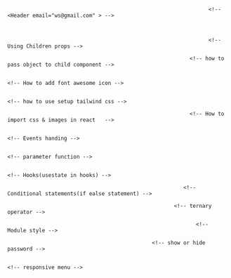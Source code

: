                                                                     <!-- <Header email="ws@gmail.com" > -->



                                                                    <!-- Using Children props -->
<!-- <Header email="ws@gmail.com" >
        <h1>welcome to header section2</h1>
      </Header>
      result
      
      
      import React from 'react'
      import p from 'react'

      const Header = ({email,children} ) => 
      console.log(p)
      return 
       <h1>
       Welcome to Header Section {email}{children}
      </h1> -->

                                                              <!-- how to pass object to child component -->

<!-- <Container>
      <Row>
        {blog.map((v,i)=> {
        return(
        <ProductItems pitems={v} key={i}/>
      )
    })}
        
      
      
      </Row>
    </Container>

    </div>
  );
}

export default App;

function ProductItems({pitems}){
  return(
   <Col >
    <Card style={{ width: '18rem' }}>
            <Card.Img variant="top" src="holder.js/100px180" />
            <Card.Body>
              <Card.Title>{pitems.title}</Card.Title>
              <Card.Text>
                Some quick example text to build on the card title and make up the
                bulk of the card's content.
              </Card.Text>
              <Button variant="primary">Go somewhere</Button>
            </Card.Body>
          </Card>
   </Col>
  )
} -->

                                                                         <!-- How to add font awesome icon -->
<!-- <Header email="ws@gmail.com" >
        <h1>welcome to header section2</h1>
        <FontAwesomeIcon icon={faWhatsapp} className="text-danger" />
      </Header> -->

                                                                         <!-- how to use setup tailwind css -->

<!-- follow https://tailwindcss.com/docs/guides/create-react-app -->

                                                              <!-- How to import css & images in react   -->
<!-- import logo from './logo.svg'; -->

                                                                                       <!-- Events handing -->
<!-- let dispalyData=()=>{
    alert("stay work hard")
  }
  return 
    <div className="App">
      
      <button onClick={dispalyData}>click</button> -->

                                                                                   <!-- parameter function -->
<!-- let addData=(a,b)=>{
    console.log(a,b)
   }
   <button onClick={()=>addData(10,30)}>click2</button> -->

                                                                            <!-- Hooks(usestate in hooks) -->
<!-- let [count,setCount] =useState(1)

   let display=()=>{
    setCount(count+1)
    console.log(count)
    
   }

   <button onClick={display}>{count}click0</button> -->

                                                            <!-- Conditional statements(if ealse statement) -->
<!-- let temlate='';
   let [count,setCount] =useState(1)
   let[pshow,setpshow]=useState(false)

   if (pshow){
    temlate= <><button onClick={()=>setpshow(!pshow)}>hide</button>
    <p>welcome to ws</p></>
   }
   else{
    temlate= <button onClick={()=>setpshow(!pshow)}>show</button>
   }
    return (
    <div className="App">
      <Header email="ws@gmail.com" >
        <h1>welcome to header section2</h1>
        <FontAwesomeIcon icon={faWhatsapp} className="text-danger" />
      </Header>
      {temlate} -->




                                                         <!-- ternary operator -->
<!-- let [status,setstatus]=useState(false);

  return (
    <div className="App">
      <button onClick={()=>setstatus(!status)}>
        {(status ? 'hide' : 'show')}
      </button>
{(status) ?

     <p>welcomm</p>
     :
     ''} -->

                                                                <!-- Module style -->
<!-- 3.33 -->

                                                  <!-- show or hide password -->
<!-- let [pstatus,setStatus]=useState(false);
<input className={modul.margin} type={pstatus ? 'text' : 'password'} /> 
<button onClick={()=>setStatus(!pstatus)}>
  {pstatus ? 'hide' : 'show'}
</button> -->


                                                                        <!-- responsive menu -->








